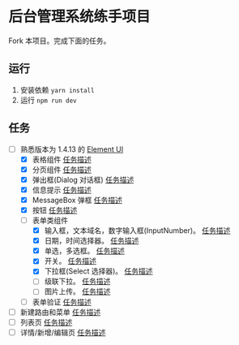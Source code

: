 # 后台管理系统练手项目
Fork 本项目。完成下面的任务。

## 运行
1. 安装依赖 `yarn install`
1. 运行 `npm run dev`

## 任务
* [ ] 熟悉版本为 1.4.13 的 [Element UI](http://element-cn.eleme.io/1.4/#/zh-CN/)
  * [X] 表格组件 [任务描述](task/component/table.md)
  * [X] 分页组件 [任务描述](task/component/pagination.md)
  * [X] 弹出框(Dialog 对话框) [任务描述](task/component/dialog.md)
  * [X] 信息提示 [任务描述](task/component/message.md)
  * [X] MessageBox 弹框 [任务描述](task/component/message-box.md)
  * [X] 按钮 [任务描述](task/component/button.md)
  * [ ] 表单类组件
    * [X] 输入框，文本域名，数字输入框(InputNumber)。 [任务描述](task/component/input.md)
    * [X] 日期，时间选择器。 [任务描述](task/component/date-time-picker.md)
    * [X] 单选，多选框。 [任务描述](task/component/radio-checkbox.md)
    * [X] 开关。 [任务描述](task/component/switch.md)
    * [X] 下拉框(Select 选择器)。 [任务描述](task/component/select.md)
    * [ ] 级联下拉。 [任务描述](task/component/cascader.md)
    * [ ] 图片上传。 [任务描述](task/component/upload.md)
  * [ ] 表单验证 [任务描述](task/component/form-validation.md)
* [ ] 新建路由和菜单 [任务描述](task/page/add-menu-router.md)
* [ ] 列表页 [任务描述](task/page/list.md)
* [ ] 详情/新增/编辑页 [任务描述](task/page/update.md)
